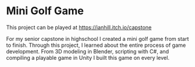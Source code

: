 # Mini Golf Game

This project can be played at https://ianhill.itch.io/capstone

For my senior capstone in highschool I created a mini golf game from start to finish. Through this project, I learned about the entire process of game development. From 3D modeling in Blender, scripting with C#, and compiling a playable game in Unity I built this game on every level.
